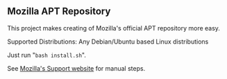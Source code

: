 ## Mozilla APT Repository

This project makes creating of Mozilla's official APT repository more easy.

Supported Distributions: Any Debian/Ubuntu based Linux distributions

Just run "`bash install.sh`".

See [Mozilla's Support website](https://support.mozilla.org/en-US/kb/install-firefox-linux#w_install-firefox-deb-package-for-debian-based-distributions) for manual steps.